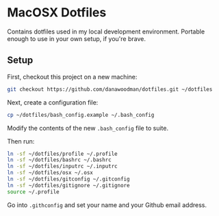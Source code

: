 # MacOSX Dotfiles

Contains dotfiles used in my local development environment. Portable enough to use in your own setup, if you're brave.

## Setup

First, checkout this project on a new machine:

```bash
git checkout https://github.com/danawoodman/dotfiles.git ~/dotfiles
```

Next, create a configuration file:

```bash
cp ~/dotfiles/bash_config.example ~/.bash_config
```

Modify the contents of the new `.bash_config` file to suite.

Then run:

```bash
ln -sf ~/dotfiles/profile ~/.profile
ln -sf ~/dotfiles/bashrc ~/.bashrc
ln -sf ~/dotfiles/inputrc ~/.inputrc
ln -sf ~/dotfiles/osx ~/.osx
ln -sf ~/dotfiles/gitconfig ~/.gitconfig
ln -sf ~/dotfiles/gitignore ~/.gitignore
source ~/.profile
```

Go into `.githconfig` and set your name and your Github email address.
